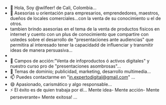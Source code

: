- 👋 Hola, Soy @wilfeer! de Cali, Colombia...
- 👀 Asesorias u orientación para empresarios, emprendedores, maestros, dueños de locales comerciales...con la venta de su conocimiento u el de otros.
- tambien brindo asesorias en el tema de la venta de productos fisicos en internet y cuento con un plus de conocimiento que compartire con ustedes sobre el desarrollo de "presentaciones ante audiencias" que permitira al interesado tener la capacidadd de influenciar y transmitir ideas de manera persuasiva...
- 
- 🌱 Campos de acción:"Venta de infoproductos ó activos digitales" y nuestro curso pro de "presentaciones asombrosas"...
- 💞️ Temas de dominio; publicidad, marketing, desarrollo multimedia...
- 📫 Puedes contactarme en "in.expertodigital@gmail.com" ...
- 😄 Apasionado, carismático y algo responsable...
- ⚡ El éxito es de quien trabaja por él... Mente idea- Mente acción- Mente perseverante= Mente exitosa! ...

<!---
wilfeer/wilfeer is a ✨ special ✨ repository because its `README.md` (this file) appears on your GitHub profile.
You can click the Preview link to take a look at your changes.
--->
